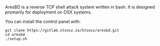 AresBD is a reverse TCP shell attack system written in bash. 
It is designed promarily for deployment on OSX systems.

You can install the control panel with: 
```
git clone https://gitlab.stsosz.io/Stsosz/aresbd.git
cd aresbd
./setup.sh
```